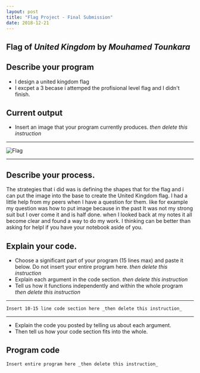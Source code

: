 ```yaml
---
layout: post
title: "Flag Project - Final Submission"
date: 2018-12-21
---
```


## Flag of _United Kingdom_ by _Mouhamed Tounkara_

## Describe your program

-  I design a united kingdom flag  
-   I excpet a 3 becase i attemped the profisional level flag and I didn't finish.


## Current output

-   Insert an image that your program currently produces. _then delete this instruction_

* * *
![Flag](/images/final-flag.png)
* * *

## Describe your process.


The strategies that i did was is defining the shapes that for the flag and i can put the image into the base to create the United Kingdom flag. I had a little help from my peers when I have a question for them. like for example my question was how to put image because in the past It was not my strong suit but I over come it and is half done. when I looked back at my notes it all become clear and found a way to do my work. I thinking can be better than asking for helpl if you have your notebook aside of you.



## Explain your code.

-   Choose a significant part of your program (15 lines max) and paste it below. Do not insert your entire program here. _then delete this instruction_
-   Explain each argument in the code section. _then delete this instruction_
-   Tell us how it functions independently and within the whole program _then delete this instruction_

* * *

```
Insert 10-15 line code section here _then delete this instruction_
```

* * *

-   Explain the code you posted by telling us about each argument.
-   Then tell us how your code section fits into the whole.
 
<!--- Delete this comment and add your writing -->


## Program code

```
Insert entire program here _then delete this instruction_
```
